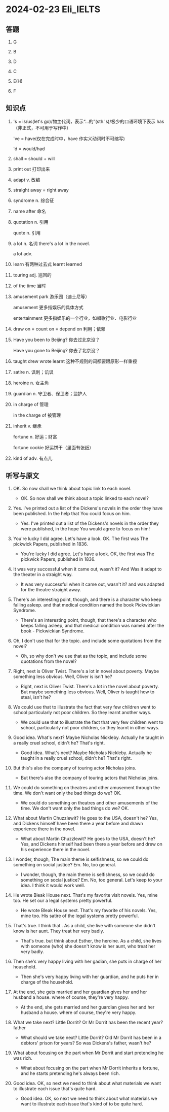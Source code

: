 # 2024-02-23 Eli_IELTS

## 答题

1. G

2. B

3. D

4. C

5. E(H)

6. F

## 知识点

1. 's = is/us(let's go)/物主代词，表示“...的”(sth.'s)/极少的口语环境下表示 has（非正式，不可用于写作中）

   've = have(仅在完成时中，have 作实义动词时不可缩写)

   'd = would/had

2. shall = should + will

3. print out 打印出来

4. adapt v. 改编

5. straight away = right away

6. syndrome n. 综合征

7. name after 命名

8. quotation n. 引用

   quote n. 引用

9. a lot n. 名词 there's a lot in the novel.

   a lot adv.

10. learn 有两种过去式 learnt learned

11. touring adj. 巡回的

12. of the time 当时

13. amusement park 游乐园（迪士尼等）

    amusement 更多指娱乐的具体方式

    entertainment 更多指娱乐的一个行业，如唱歌行业、电影行业

14. draw on = count on = depend on 利用；依赖

15. Have you been to Beijing? 你去过北京没？

    Have you gone to Beijing? 你去了北京没？

16. taught drew wrote learnt 这种不规则的词都要跟原形一样重视

17. satire n. 讽刺；讥讽

18. heroine n. 女主角

19. guardian n. 守卫者、保卫者；监护人

20. in charge of 管理

    in the charge of 被管理

21. inherit v. 继承

    fortune n. 好运；财富

    fortune cookie 好运饼干（里面有张纸）

22. kind of adv. 有点儿

## 听写与原文

1. OK. So now shall we think about topic link to each novel.

   - OK. So now shall we think about a topic linked to each novel?

2. Yes. I've printed out a list of the Dickens's novels in the order they have been published. In the help that You could focus on him.

   - Yes. I've printed out a list of the Dickens's novels in the order they were published, in the hope You would agree to focus on him!

3. You're lucky I did agree. Let's have a look. OK. The first was The pickwick Papers, published in 1836.

   - You're lucky I did agree. Let's have a look. OK, the first was The pickwick Papers, published in 1836.

4. It was very successful when it came out, wasn't it? And Was it adapt to the theater in a straight way.

   - It was very successful when it came out, wasn't it? and was adapted for the theatre straight away.

5. There's an interesting point, though, and there is a character who keep falling asleep. and that medical condition named the book Pickwickian Syndrome.

   - There's an interesting point, though, that there's a character who keeps falling asleep, and that medical condition was named after the book - Pickwickian Syndrome.

6. Oh, I don't use that for the topic. and include some quotations from the novel?

   - Oh, so why don't we use that as the topic, and include some quotations from the novel?

7. Right, next is Oliver Twist. There's a lot in novel about poverty. Maybe something less obvious. Well, Oliver is isn't he?

   - Right, next is Oliver Twist. There's a lot in the novel about poverty. But maybe something less obvious. Well, Oliver is taught how to steal, isn't he?

8. We could use that to illustrate the fact that very few children went to school particularly not poor children. So they learnt another ways.

   - We could use that to illustrate the fact that very few children went to school, particularly not poor children, so they learnt in other ways.

9. Good idea. What's next? Maybe Nicholas Nickleby. Actually he taught in a really cruel school, didn't he? That's right.

   - Good idea. What's next? Maybe Nicholas Nickleby. Actually he taught in a really cruel school, didn't he? That's right.

10. But this's also the company of touring actor Nicholas joins.

    - But there's also the company of touring actors that Nicholas joins.

11. We could do something on theatres and other amusement through the time. We don't want only the bad things do we? OK.

    - We could do something on theatres and other amusements of the time. We don't want only the bad things do we? OK.

12. What about Martin Chuzzlewit? He goes to the USA, doesn't he? Yes, and Dickens himself have been there a year before and drawn experience there in the novel.

    - What about Martin Chuzzlewit? He goes to the USA, doesn't he? Yes, and Dickens himself had been there a year before and drew on his experience there in the novel.

13. I wonder, though, The main theme is selfishness, so we could do something on social justice? Em. No, too general.

    - I wonder, though, the main theme is selfishness, so we could do something on social justice? Em. No, too general. Let's keep to your idea. I think it would work well.

14. He wrote Bleak House next. That's my favorite visit novels. Yes, mine too. He set our a legal systems pretty powerful.

    - He wrote Bleak House next. That's my favorite of his novels. Yes, mine too. His satire of the legal systems pretty powerful.

15. That's true. I think that . As a child, she live with someone she didn't know is her aunt. They treat her very badly.

    - That's true. but think about Esther, the heroine. As a child, she lives with someone (who) she doesn't know is her aunt, who treat her very badly.

16. Then she's very happy living with her gadian, she puts in charge of her household.

    - Then she's very happy living with her guardian, and he puts her in charge of the household.

17. At the end, she gets married and her guardian gives her and her husband a house. where of course, they're very happy.

    - At the end, she gets married and her guardian gives her and her husband a house. where of course, they're very happy.

18. What we take next? Little Dorrit? Or Mr Dorrit has been the recent year? father

    - What should we take next? Little Dorrit? Old Mr Dorrit has been in a debtors' prison for years? So was Dickens's father, wasn't he?

19. What about focusing on the part when Mr Dorrit and start pretending he was rich.

    - What about focusing on the part when Mr Dorrit inherits a fortune, and he starts pretending he's always been rich.

20. Good idea. OK, so next we need to think about what materials we want to illustrate each issue that's quite hard.

    - Good idea. OK, so next we need to think about what materials we want to illustrate each issue that's kind of to be quite hard.
